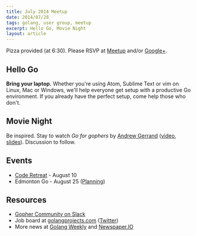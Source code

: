 ```yaml
---
title: July 2014 Meetup
date: 2014/07/28
tags: golang, user group, meetup
excerpt: Hello Go, Movie Night
layout: article
---
```


Pizza provided (at 6:30). Please RSVP at [Meetup](http://www.meetup.com/startupedmonton/events/190672582/) and/or [Google+](https://plus.google.com/events/c8c4s271gml12lqln4bdc70bolg).

## Hello Go

**Bring your laptop.** Whether you're using Atom, Sublime Text or vim on Linux, Mac or Windows, we'll help everyone get setup with a productive Go environment. If you already have the perfect setup, come help those who don't.

## Movie Night

Be inspired. Stay to watch *Go for gophers* by [Andrew Gerrand](https://twitter.com/enneff) ([video](http://confreaks.com/videos/3443-gophercon2014-closing-day-keynote), [slides](http://talks.golang.org/2014/go4gophers.slide#1)). Discussion to follow.

## Events

* [Code Retreat](http://coderetreat-yeg-20140810.eventbrite.ca/) - August 10
* Edmonton Go - August 25 ([Planning](https://github.com/edmontongo/presentations/issues/11))

## Resources

* [Gopher Community on Slack](http://blog.gopheracademy.com/gophers-slack-community)
* Job board at [golangprojects.com](http://www.golangprojects.com/) ([Twitter](https://twitter.com/golangprojects))
* More news at [Golang Weekly](http://www.golangweekly.com/) and [Newspaper.IO](http://www.newspaper.io/golang)

